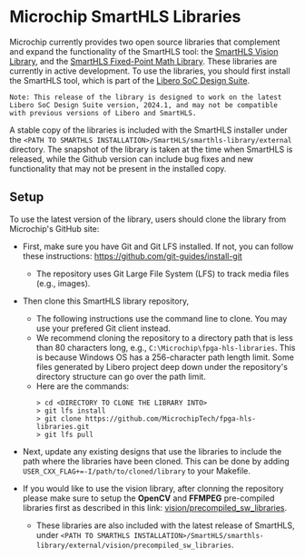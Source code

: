 # Microchip SmartHLS Libraries

Microchip currently provides two open source libraries that complement and expand the functionality of the SmartHLS tool: the [SmartHLS Vision Library](vision), and the [SmartHLS Fixed-Point Math Library](math). These libraries are currently in active development. To use the libraries, you should first install the SmartHLS tool, which is part of the [Libero SoC Design Suite](https://www.microchip.com/en-us/products/fpgas-and-plds/fpga-and-soc-design-tools/fpga/libero-software-later-versions).
 
  `Note: This release of the library is designed to work on the latest Libero SoC Design Suite version, 2024.1, and may not be compatible with previous versions of Libero and SmartHLS.`

A stable copy of the libraries is included with the SmartHLS installer under the `<PATH TO SMARTHLS INSTALLATION>/SmartHLS/smarthls-library/external` directory. The snapshot of the library is taken at the time when SmartHLS is released, while the Github version can include bug fixes and new functionality that may not be present in the installed copy.

## Setup

To use the latest version of the library, users should clone the library from Microchip's GitHub site:

- First, make sure you have Git and Git LFS installed. If not, you can follow these instructions: https://github.com/git-guides/install-git
  - The repository uses Git Large File System (LFS) to track media files (e.g., images).

- Then clone this SmartHLS library repository,
  - The following instructions use the command line to clone. You may use your prefered Git client instead.
  - We recommend cloning the repository to a directory path that is less than 80 characters long, e.g., `C:\Microchip\fpga-hls-libraries`.
    This is because Windows OS has a 256-character path length limit.
    Some files generated by Libero project deep down under the repository's directory structure can go over the path limit.
  - Here are the commands:
    ```console
    > cd <DIRECTORY TO CLONE THE LIBRARY INTO>
    > git lfs install
    > git clone https://github.com/MicrochipTech/fpga-hls-libraries.git
    > git lfs pull
    ```
    
- Next, update any existing designs that use the libraries to include the path where the libraries have been cloned. This can be done by adding `USER_CXX_FLAG+=-I/path/to/cloned/library` to your Makefile.

- If you would like to use the vision library, after clonning the repository please make sure to setup the **OpenCV** and **FFMPEG** pre-compiled libraries first as described in this link: [vision/precompiled_sw_libraries](vision/precompiled_sw_libraries). 
   - These libraries are also included with the latest release of SmartHLS, under `<PATH TO SMARTHLS INSTALLATION>/SmartHLS/smarthls-library/external/vision/precompiled_sw_libraries`. 
  

